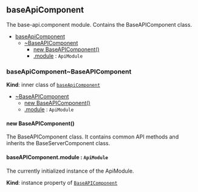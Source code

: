 <a name="module_baseApiComponent"></a>

## baseApiComponent
The base-api.component module. Contains the BaseAPIComponent class.


* [baseApiComponent](#module_baseApiComponent)
    * [~BaseAPIComponent](#module_baseApiComponent..BaseAPIComponent)
        * [new BaseAPIComponent()](#new_module_baseApiComponent..BaseAPIComponent_new)
        * [.module](#module_baseApiComponent..BaseAPIComponent+module) : <code>ApiModule</code>

<a name="module_baseApiComponent..BaseAPIComponent"></a>

### baseApiComponent~BaseAPIComponent
**Kind**: inner class of [<code>baseApiComponent</code>](#module_baseApiComponent)  

* [~BaseAPIComponent](#module_baseApiComponent..BaseAPIComponent)
    * [new BaseAPIComponent()](#new_module_baseApiComponent..BaseAPIComponent_new)
    * [.module](#module_baseApiComponent..BaseAPIComponent+module) : <code>ApiModule</code>

<a name="new_module_baseApiComponent..BaseAPIComponent_new"></a>

#### new BaseAPIComponent()
The BaseAPIComponent class. It contains common API methods and inherits the BaseServerComponent class.

<a name="module_baseApiComponent..BaseAPIComponent+module"></a>

#### baseAPIComponent.module : <code>ApiModule</code>
The currently initialized instance of the ApiModule.

**Kind**: instance property of [<code>BaseAPIComponent</code>](#module_baseApiComponent..BaseAPIComponent)  
